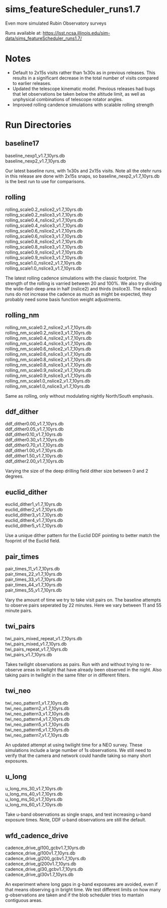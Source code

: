 # sims_featureScheduler_runs1.7

Even more simulated Rubin Observatory surveys

Runs available at:  https://lsst.ncsa.illinois.edu/sim-data/sims_featureScheduler_runs1.7/

# Notes

* Default to 2x15s visits rather than 1x30s as in previous releases. This results in a significant decrease in the total number of visits compared to earlier releases.
* Updated the telescope kinematic model. Previous releases had bugs that let observations be taken below the altitude limit, as well as unphysical combinations of telescope rotator angles.
* Improved rolling candence simulations with scalable rolling strength



# Run Directories

## baseline17

baseline_nexp1_v1.7_10yrs.db  
baseline_nexp2_v1.7_10yrs.db  

Our latest baseline runs, with 1x30s and 2x15s visits. Note all the otehr runs in this release are done with 2x15s snaps, so baseline_nexp2_v1.7_10yrs.db is the best run to use for comparisons. 

## rolling

rolling_scale0.2_nslice2_v1.7_10yrs.db  
rolling_scale0.2_nslice3_v1.7_10yrs.db  
rolling_scale0.4_nslice2_v1.7_10yrs.db  
rolling_scale0.4_nslice3_v1.7_10yrs.db  
rolling_scale0.6_nslice2_v1.7_10yrs.db  
rolling_scale0.6_nslice3_v1.7_10yrs.db  
rolling_scale0.8_nslice2_v1.7_10yrs.db  
rolling_scale0.8_nslice3_v1.7_10yrs.db  
rolling_scale0.9_nslice2_v1.7_10yrs.db  
rolling_scale0.9_nslice3_v1.7_10yrs.db  
rolling_scale1.0_nslice2_v1.7_10yrs.db  
rolling_scale1.0_nslice3_v1.7_10yrs.db  

The latest rolling cadence simulations with the classic footprint. The strength of the rolling is varried between 20 and 100%. We also try dividing the wide-fast-deep area in half (nslice2) and thirds (nsilce3). The nslice3 runs do not increase the cadence as much as might be expected, they probably need some basis function weight adjustments. 



## rolling_nm

rolling_nm_scale0.2_nslice2_v1.7_10yrs.db  
rolling_nm_scale0.2_nslice3_v1.7_10yrs.db  
rolling_nm_scale0.4_nslice2_v1.7_10yrs.db  
rolling_nm_scale0.4_nslice3_v1.7_10yrs.db  
rolling_nm_scale0.6_nslice2_v1.7_10yrs.db  
rolling_nm_scale0.6_nslice3_v1.7_10yrs.db  
rolling_nm_scale0.8_nslice2_v1.7_10yrs.db  
rolling_nm_scale0.8_nslice3_v1.7_10yrs.db  
rolling_nm_scale0.9_nslice2_v1.7_10yrs.db  
rolling_nm_scale0.9_nslice3_v1.7_10yrs.db  
rolling_nm_scale1.0_nslice2_v1.7_10yrs.db  
rolling_nm_scale1.0_nslice3_v1.7_10yrs.db  

Same as rolling, only without modulating nightly North/South emphasis.

## ddf_dither

ddf_dither0.00_v1.7_10yrs.db  
ddf_dither0.05_v1.7_10yrs.db  
ddf_dither0.10_v1.7_10yrs.db  
ddf_dither0.30_v1.7_10yrs.db  
ddf_dither0.70_v1.7_10yrs.db  
ddf_dither1.00_v1.7_10yrs.db  
ddf_dither1.50_v1.7_10yrs.db  
ddf_dither2.00_v1.7_10yrs.db  

Varying the size of the deep drilling field dither size between 0 and 2 degrees.


## euclid_dither

euclid_dither1_v1.7_10yrs.db  
euclid_dither2_v1.7_10yrs.db  
euclid_dither3_v1.7_10yrs.db  
euclid_dither4_v1.7_10yrs.db  
euclid_dither5_v1.7_10yrs.db  

Use a unique dither pattern for the Euclid DDF pointing to better match the fooprint of the Euclid field. 

## pair_times

pair_times_11_v1.7_10yrs.db  
pair_times_22_v1.7_10yrs.db  
pair_times_33_v1.7_10yrs.db  
pair_times_44_v1.7_10yrs.db  
pair_times_55_v1.7_10yrs.db  

Vary the amount of time we try to take visit pairs on. The baseline attempts to observe pairs seperated by 22 minutes. Here we vary between 11 and 55 minute pairs.

## twi_pairs

twi_pairs_mixed_repeat_v1.7_10yrs.db  
twi_pairs_mixed_v1.7_10yrs.db  
twi_pairs_repeat_v1.7_10yrs.db  
twi_pairs_v1.7_10yrs.db  

Takes twilight observations as pairs. Run with and without trying to re-observe areas in twilight that have already been observed in the night. Also taking pairs in twilight in the same filter or in different filters.

## twi_neo

twi_neo_pattern1_v1.7_10yrs.db  
twi_neo_pattern2_v1.7_10yrs.db  
twi_neo_pattern3_v1.7_10yrs.db  
twi_neo_pattern4_v1.7_10yrs.db  
twi_neo_pattern5_v1.7_10yrs.db  
twi_neo_pattern6_v1.7_10yrs.db  
twi_neo_pattern7_v1.7_10yrs.db  

An updated attempt at using twilight time for a NEO survey. These simulations include a large number of 1s observations. We still need to verify that the camera and network could handle taking so many short exposures.

## u_long

u_long_ms_30_v1.7_10yrs.db  
u_long_ms_40_v1.7_10yrs.db  
u_long_ms_50_v1.7_10yrs.db  
u_long_ms_60_v1.7_10yrs.db  

Take u-band observations as single snaps, and test increasing u-band exposure times. Note, DDF u-band observations are still the default. 

## wfd_cadence_drive

cadence_drive_gl100_gcbv1.7_10yrs.db  
cadence_drive_gl100v1.7_10yrs.db  
cadence_drive_gl200_gcbv1.7_10yrs.db  
cadence_drive_gl200v1.7_10yrs.db  
cadence_drive_gl30_gcbv1.7_10yrs.db  
cadence_drive_gl30v1.7_10yrs.db  

An experiment where long gaps in g-band exposures are avoided, even if that means observing g in bright time. We test different limits on how many g-observations are taken and if the blob scheduler tries to mantain contiguous areas.

